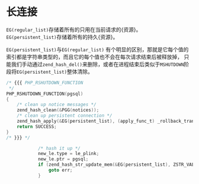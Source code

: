 # 长连接

`EG(regular_list)`存储着所有的只用在当前请求的{资源}。
`EG(persistent_list)`存储着所有的持久{资源}。

`EG(persistent_list)`与`EG(regular_list)` 有个明显的区别，那就是它每个值的索引都是字符串类型的，而且它的每个值也不会在每次请求结束后被释放掉，
只能我们手动通过`zend_hash_del()`来删除，或者在进程结束后类似于`MSHUTDOWN`阶段将`EG(persistent_list)`整体清除。

```c
/* {{{ PHP_RSHUTDOWN_FUNCTION
 */
PHP_RSHUTDOWN_FUNCTION(pgsql)
{
	/* clean up notice messages */
	zend_hash_clean(&PGG(notices));
	/* clean up persistent connection */
	zend_hash_apply(&EG(persistent_list), (apply_func_t) _rollback_transactions);
	return SUCCESS;
}
/* }}} */
```

```c
			/* hash it up */
			new_le.type = le_plink;
			new_le.ptr = pgsql;
			if (zend_hash_str_update_mem(&EG(persistent_list), ZSTR_VAL(str.s), ZSTR_LEN(str.s), &new_le, sizeof(zend_resource)) == NULL) {
				goto err;
			}